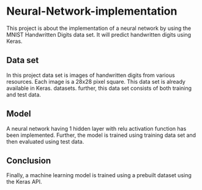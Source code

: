 # Neural-Network-implementation
This project is about the implementation of a neural network by using the MNIST Handwritten Digits data set. It will predict handwritten digits using 
Keras.
## Data set
In this project data set is images of handwritten digits from various resources. Each image is a 28x28 pixel square. This data set is already available in Keras. datasets.
further, this data set consists of both training and test data.

## Model 
A neural network having 1 hidden layer with relu activation function has been implemented. Further, the model is trained using training data set and then evaluated using test data.

## Conclusion
Finally, a machine learning model is trained using a prebuilt dataset using the Keras API.
